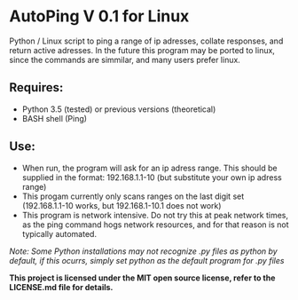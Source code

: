 # AutoPing V 0.1 for Linux
Python / Linux script to ping a range of ip adresses, collate responses, and return active adresses.
In the future this program may be ported to linux, since the commands are simmilar, and many users prefer linux.

## Requires: 
- Python 3.5 (tested) or previous versions (theoretical)
- BASH shell (Ping)

## Use:
- When run, the program will ask for an ip adress range. This should be supplied in the format: 192.168.1.1-10 (but substitute your own ip adress range)
- This progam currently only scans ranges on the last digit set (192.168.1.1-10 works, but 192.168.1-10.1 does not work)
- This program is network intensive. Do not try this at peak network times, as the ping command hogs network resources, and for that reason is not typically automated.

_Note: Some Python installations may not recognize .py files as python by default, if this ocurrs, simply set python as the default program for .py files_

**This project is licensed under the MIT open source license, refer to the LICENSE.md file for details.**
